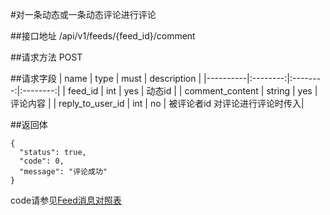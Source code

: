 #对一条动态或一条动态评论进行评论

##接口地址
/api/v1/feeds/{feed_id}/comment

##请求方法
POST

##请求字段
| name     | type     | must     | description |
|----------|:--------:|:--------:|:--------:|
| feed_id  | int      | yes      | 动态id |
| comment_content | string   | yes    | 评论内容 |
| reply_to_user_id     | int     | no    | 被评论者id 对评论进行评论时传入|

##返回体
```json5
{
  "status": true,
  "code": 0,
  "message": "评论成功"
}
```
code请参见[Feed消息对照表](Feed消息对照表.md)